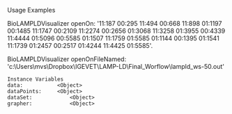 Usage Examples

BioLAMPLDVisualizer openOn: '11:187 00:295 11:494 00:668 11:898 01:1197 00:1485 11:1747 00:2109 11:2274 00:2656 01:3068 11:3258 01:3955 00:4339 11:4444 01:5096 00:5585
 01:1507 11:1759 01:5585
 01:1144 00:1395 01:1541 11:1739 01:2457 00:2517 01:4244 11:4425 01:5585'. 

BioLAMPLDVisualizer openOnFileNamed: 'c:\Users\mvs\Dropbox\IGEVET\LAMP-LD\Final_Worflow\lampld_ws-50.out'

    Instance Variables
	data:			<Object>
	dataPoints:		<Object>
	dataSet:			<Object>
	grapher:			<Object>

